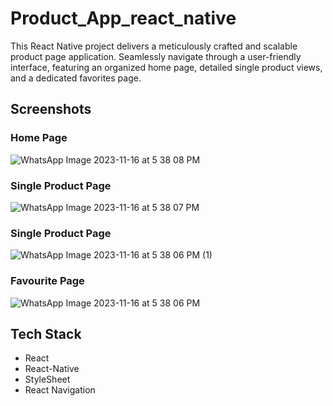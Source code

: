 # Product_App_react_native

This React Native project delivers a meticulously crafted and scalable product page application. Seamlessly navigate through a user-friendly interface, featuring an organized home page, detailed single product views, and a dedicated favorites page.

## Screenshots

### Home Page
![WhatsApp Image 2023-11-16 at 5 38 08 PM](https://github.com/wave2211/Product_App_react_native/assets/112957348/f891e93b-8d62-44d1-8faa-fcd9d11e0ed8)

### Single Product Page
![WhatsApp Image 2023-11-16 at 5 38 07 PM](https://github.com/wave2211/Product_App_react_native/assets/112957348/a1e32e33-1b59-4a85-9884-aa7c9573b5c6)

### Single Product Page
![WhatsApp Image 2023-11-16 at 5 38 06 PM (1)](https://github.com/wave2211/Product_App_react_native/assets/112957348/f2bef1d4-d6a3-4ad8-891d-bded273fcf0f)

### Favourite Page
![WhatsApp Image 2023-11-16 at 5 38 06 PM](https://github.com/wave2211/Product_App_react_native/assets/112957348/bf2a1761-0eed-48fd-bcdc-8cb5189d991e)


## Tech Stack

- React
- React-Native
- StyleSheet
- React Navigation
